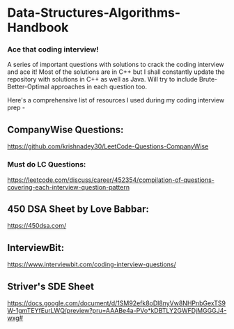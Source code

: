 # Data-Structures-Algorithms-Handbook

### Ace that coding interview!
A series of important questions with solutions to crack the coding interview and ace it!
Most of the solutions are in C++ but I shall constantly update the repository with solutions in C++ as well as Java. Will try to include Brute-Better-Optimal approaches in each question too.

Here's a comprehensive list of resources I used during my coding interview prep -
 
## CompanyWise Questions:

https://github.com/krishnadey30/LeetCode-Questions-CompanyWise
 
### Must do LC Questions:

https://leetcode.com/discuss/career/452354/compilation-of-questions-covering-each-interview-question-pattern

## 450 DSA Sheet by Love Babbar:

https://450dsa.com/

## InterviewBit:

https://www.interviewbit.com/coding-interview-questions/

## Striver's SDE Sheet

https://docs.google.com/document/d/1SM92efk8oDl8nyVw8NHPnbGexTS9W-1gmTEYfEurLWQ/preview?pru=AAABe4a-PVo*kDBTLY2GWFDjMGGGJ4-wxg#